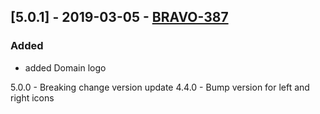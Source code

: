
## [5.0.1] - 2019-03-05 - [BRAVO-387](https://creditandfinance.atlassian.net/browse/BRAVO-387)
### Added
- added Domain logo

5.0.0 - Breaking change version update
4.4.0 - Bump version for left and right icons
